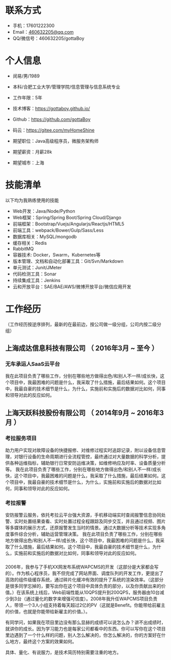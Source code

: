 
# 联系方式
- 手机：17601222300
- Email：460632205@qq.com 
- QQ/微信号：460632205/gottaBoy

# 个人信息

  - 闵易/男/1989
 - 本科/合肥工业大学/管理学院/信息管理与信息系统专业 
 - 工作年限：5年
 - 技术博客：https://gottaboy.github.io/
 - Github：https://github.com/gottaBoy
 - 码云：https://gitee.com/myHomeShine

 - 期望职位：Java高级程序员，微服务架构师
 - 期望薪资：月薪28k
 - 期望城市：上海


# 技能清单
以下均为我熟练使用的技能

- Web开发：Java/Node/Python
- Web框架：Spring/Spring Boot/Spring Cloud/Django
- 前端框架：Bootstrap/Vuejs/Angularjs/Reactjs/HTML5
- 前端工具：webpack/Bower/Gulp/Sass/Less
- 数据库相关：MySQL/mongodb
- 缓存相关：Redis
- RabbitMQ
- 容器技术:  Docker，Swarm，Kubernetes等
- 版本管理、文档和自动化部署工具：Git/Svn/Markdown
- 单元测试：Junit/JMeter
- 代码检测工具：Sonar
- 持续集成工具：Jenkins
- 云和开放平台：SAE/BAE/AWS/微博开放平台/微信应用开发

# 工作经历
（工作经历按逆序排列，最新的在最前边，按公司做一级分组，公司内按二级分组）
## 上海成达信息科技有限公司 （ 2016年3月 ~ 至今 ）

### 无车承运人SaaS云平台 
我在此项目负责了哪些工作，分别在哪些地方做得出色/和别人不一样/成长快，这个项目中，我最困难的问题是什么，我采取了什么措施，最后结果如何。这个项目中，我最自豪的技术细节是什么，为什么，实施前和实施后的数据对比如何，同事和领导对此的反应如何。

## 上海天跃科技股份有限公司 （ 2014年9月 ~ 2016年3月 ）

### 考拉服务项目 
助力用户实现对故障设备的快捷报修、对维修过程实时追踪记录，附以设备信息管理，对银行设备的生命周期进行全流程管控，最终通过对大量数据的科学分析，提供各种运维指标，辅助银行日常安防运维决策，如维修响应及时率、设备质量分析等。
我在此项目负责了哪些工作，分别在哪些地方做得出色/和别人不一样/成长快，这个项目中，我最困难的问题是什么，我采取了什么措施，最后结果如何。这个项目中，我最自豪的技术细节是什么，为什么，实施前和实施后的数据对比如何，同事和领导对此的反应如何。


### 考拉报警
安防报警云服务，依托考拉云平台强大资源，手机移动端实时查阅报警信息协同处警、实时处置结果查看、实时处置过程全程跟踪及同步交互，并且通过视频、图片等多媒体的展示方式，还原报警发生当时的情景。通过大数据分析等技术实现多角度事件综合分析，辅助运营管理决策。
我在此项目负责了哪些工作，分别在哪些地方做得出色/和别人不一样/成长快，这个项目中，我最困难的问题是什么，我采取了什么措施，最后结果如何。这个项目中，我最自豪的技术细节是什么，为什么，实施前和实施后的数据对比如何，同事和领导对此的反应如何。

### 
2006年，我参与了手机XX网发布系统WAPCMS的开发（这部分是大家都会写的）。作为核心程序员，我不但完成了网站界面、调度队列的开发工作，更提出了高效的组件级缓存系统，通过碎片化缓冲有效的提升了系统的渲染效率。（这部分是很多同学忘掉的，要写出你在这个项目中具体负责的部分，以及你贡献出来的价值。）在该系统上线后，Web前端性能从10QPS提升到200QPS，服务器由10台减少到3台（通过量化的数字来增强可信度）。2008年我升任WAPCMS项目负责人，带领一个3人小组支持着每天超过2亿的PV（这就是Benefit。你能带给前雇主的价值，也就是你能带给新雇主的价值。）。

有同学问，如果我在项目里边没有那么显赫的成绩可以说怎么办？讲不出成绩时，就讲你的成长。因为学习能力也是每家公司都看中的东西。你可以写你在这个项目里边遇到了一个什么样的问题，别人怎么解决的，你怎么解决的，你的方案好在什么地方，最终这个方案的效果如何。

具体、量化、有说服力，是技术简历特别需要注重的地方。



